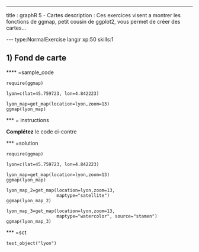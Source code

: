 ---
title       : graphR 5 - Cartes
description : Ces exercices visent a montrer les fonctions de ggmap, petit cousin de ggplot2, vous permet de créer des cartes...

--- type:NormalExercise lang:r xp:50 skills:1
## 1) Fond de carte


**** =sample_code
```{r}
require(ggmap)

lyon=c(lat=45.759723, lon=4.842223)

lyon_map=get_map(location=lyon,zoom=13)
ggmap(lyon_map)
```

*** = instructions

**Complétez** le code ci-contre 


*** =solution
```{r}
require(ggmap)

lyon=c(lat=45.759723, lon=4.842223)

lyon_map=get_map(location=lyon,zoom=13)
ggmap(lyon_map)

lyon_map_2=get_map(location=lyon,zoom=13, 
                   maptype="satellite")
ggmap(lyon_map_2)

lyon_map_3=get_map(location=lyon,zoom=13, 
                   maptype="watercolor", source="stamen")
ggmap(lyon_map_3)
```

*** =sct
```{r}
test_object("lyon")
```


